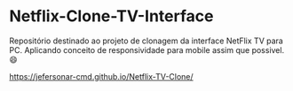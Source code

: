 # Netflix-Clone-TV-Interface
 Repositório destinado ao projeto de clonagem da interface NetFlix TV para PC. Aplicando conceito de responsividade para mobile assim que possivel. :smile:
 
 https://jefersonar-cmd.github.io/Netflix-TV-Clone/
